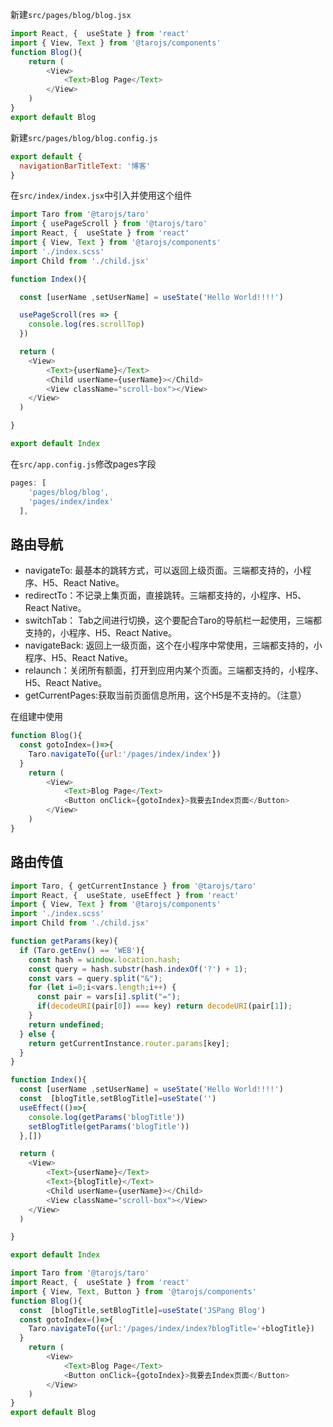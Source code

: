 新建`src/pages/blog/blog.jsx`

```js
import React, {  useState } from 'react'
import { View, Text } from '@tarojs/components'
function Blog(){
    return (
        <View>
            <Text>Blog Page</Text>
        </View>
    )
}
export default Blog
```

新建`src/pages/blog/blog.config.js`

```js
export default {
  navigationBarTitleText: '博客'
}
```

在`src/index/index.jsx`中引入并使用这个组件

```js
import Taro from '@tarojs/taro'
import { usePageScroll } from '@tarojs/taro'
import React, {  useState } from 'react'
import { View, Text } from '@tarojs/components'
import './index.scss'
import Child from './child.jsx'

function Index(){

  const [userName ,setUserName] = useState('Hello World!!!!')

  usePageScroll(res => {
    console.log(res.scrollTop)
  })

  return ( 
    <View>
        <Text>{userName}</Text>
        <Child userName={userName}></Child>
        <View className="scroll-box"></View>  
    </View>
  )

}

export default Index

```



在`src/app.config.js`修改pages字段

```js
pages: [
    'pages/blog/blog',
    'pages/index/index'
  ],
```



## 路由导航

- navigateTo: 最基本的跳转方式，可以返回上级页面。三端都支持的，小程序、H5、React Native。
- redirectTo：不记录上集页面，直接跳转。三端都支持的，小程序、H5、React Native。
- switchTab： Tab之间进行切换，这个要配合Taro的导航栏一起使用，三端都支持的，小程序、H5、React Native。
- navigateBack: 返回上一级页面，这个在小程序中常使用，三端都支持的，小程序、H5、React Native。
- relaunch：关闭所有额面，打开到应用内某个页面。三端都支持的，小程序、H5、React Native。
- getCurrentPages:获取当前页面信息所用，这个H5是不支持的。（注意）



在组建中使用

```js
function Blog(){
  const gotoIndex=()=>{
    Taro.navigateTo({url:'/pages/index/index'})
  }
    return (
        <View>
            <Text>Blog Page</Text>
            <Button onClick={gotoIndex}>我要去Index页面</Button>
        </View>
    )
}
```

## 路由传值

```js
import Taro, { getCurrentInstance } from '@tarojs/taro'
import React, {  useState, useEffect } from 'react'
import { View, Text } from '@tarojs/components'
import './index.scss'
import Child from './child.jsx'

function getParams(key){
  if (Taro.getEnv() == 'WEB'){
    const hash = window.location.hash;
    const query = hash.substr(hash.indexOf('?') + 1);
    const vars = query.split("&");
    for (let i=0;i<vars.length;i++) {
      const pair = vars[i].split("=");
      if(decodeURI(pair[0]) === key) return decodeURI(pair[1]);
    }
    return undefined;
  } else {
    return getCurrentInstance.router.params[key];
  }
}

function Index(){
  const [userName ,setUserName] = useState('Hello World!!!!')
  const  [blogTitle,setBlogTitle]=useState('')
  useEffect(()=>{
    console.log(getParams('blogTitle'))
    setBlogTitle(getParams('blogTitle'))
  },[])

  return ( 
    <View>
        <Text>{userName}</Text>
        <Text>{blogTitle}</Text>
        <Child userName={userName}></Child>
        <View className="scroll-box"></View>  
    </View>
  )

}

export default Index

```

```js
import Taro from '@tarojs/taro'
import React, {  useState } from 'react'
import { View, Text, Button } from '@tarojs/components'
function Blog(){
  const  [blogTitle,setBlogTitle]=useState('JSPang Blog')
  const gotoIndex=()=>{
    Taro.navigateTo({url:'/pages/index/index?blogTitle='+blogTitle})
  }
    return (
        <View>
            <Text>Blog Page</Text>
            <Button onClick={gotoIndex}>我要去Index页面</Button>
        </View>
    )
}
export default Blog
```

